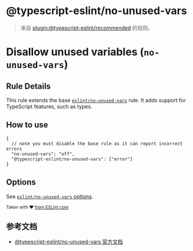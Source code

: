 # @typescript-eslint/no-unused-vars

> 来自 [plugin:@typescript-eslint/recommended](https://www.npmjs.com/package/@typescript-eslint/eslint-plugin) 的规则。

# Disallow unused variables (`no-unused-vars`)

## Rule Details

This rule extends the base [`eslint/no-unused-vars`](https://eslint.org/docs/rules/no-unused-vars) rule.
It adds support for TypeScript features, such as types.

## How to use

```jsonc
{
  // note you must disable the base rule as it can report incorrect errors
  "no-unused-vars": "off",
  "@typescript-eslint/no-unused-vars": ["error"]
}
```

## Options

See [`eslint/no-unused-vars` options](https://eslint.org/docs/rules/no-unused-vars#options).

<sup>Taken with ❤️ [from ESLint core](https://github.com/eslint/eslint/blob/master/docs/rules/no-unused-vars.md)</sup>

## 参考文档

- [@typescript-eslint/no-unused-vars 官方文档](https://github.com/typescript-eslint/typescript-eslint/blob/HEAD/packages/eslint-plugin/docs/rules/no-unused-vars.md)
